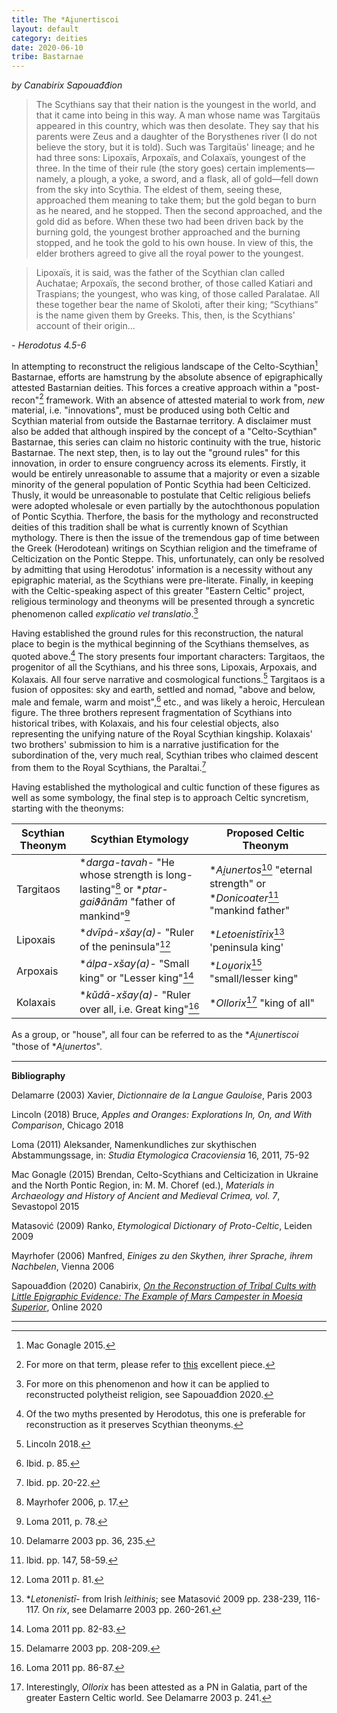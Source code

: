 ```yaml
---
title: The *Ai̯unertiscoi
layout: default
category: deities
date: 2020-06-10
tribe: Bastarnae
---
```


*by Canabirix Sapouađđion*



> The Scythians say that their nation is the youngest in the world, and that it came into being in this way. A man whose name was Targitaüs appeared in this country, which was then desolate. They say that his parents were Zeus and a daughter of the Borysthenes river (I do not believe the story, but it is told). Such was Targitaüs' lineage; and he had three sons: Lipoxaïs, Arpoxaïs, and Colaxaïs, youngest of the three. In the time of their rule (the story goes) certain implements—namely, a plough, a yoke, a sword, and a flask, all of gold—fell down from the sky into Scythia. The eldest of them, seeing these, approached them meaning to take them; but the gold began to burn as he neared, and he stopped. Then the second approached, and the gold did as before. When these two had been driven back by the burning gold, the youngest brother approached and the burning stopped, and he took the gold to his own house. In view of this, the elder brothers agreed to give all the royal power to the youngest.

> Lipoxaïs, it is said, was the father of the Scythian clan called Auchatae; Arpoxaïs, the second brother, of those called Katiari and Traspians; the youngest, who was king, of those called Paralatae. All these together bear the name of Skoloti, after their king; “Scythians” is the name given them by Greeks. This, then, is the Scythians' account of their origin...

\- *Herodotus 4.5-6*



In attempting to reconstruct the religious landscape of the Celto-Scythian[^1] Bastarnae, efforts are hamstrung by the absolute absence of epigraphically attested Bastarnian deities. This forces a creative approach within a "post-recon"[^2] framework. With an absence of attested material to work from, *new* material, i.e. "innovations", must be produced using both Celtic and Scythian material from outside the Bastarnae territory. A disclaimer must also be added that although inspired by the concept of a "Celto-Scythian" Bastarnae, this series can claim no historic continuity with the true, historic Bastarnae. The next step, then, is to lay out the "ground rules" for this innovation, in order to ensure congruency across its elements. Firstly, it would be entirely unreasonable to assume that a majority or even a sizable minority of the general population of Pontic Scythia had been Celticized. Thusly, it would be unreasonable to postulate that Celtic religious beliefs were adopted wholesale or even partially by the autochthonous population of Pontic Scythia. Therfore, the basis for the mythology and reconstructed deities of this tradition shall be what is currently known of Scythian mythology. There is then the issue of the tremendous gap of time between the Greek (Herodotean) writings on Scythian religion and the timeframe of Celticization on the Pontic Steppe. This, unfortunately, can only be resolved by admitting that using Herodotus' information is a necessity without any epigraphic material, as the Scythians were pre-literate. Finally, in keeping with the Celtic-speaking aspect of this greater "Eastern Celtic" project, religious terminology and theonyms will be presented through a syncretic phenomenon called *explicatio vel translatio*.[^3]



Having established the ground rules for this reconstruction, the natural place to begin is the mythical beginning of the Scythians themselves, as quoted above.[^4] The story presents four important characters: Targitaos, the progenitor of all the Scythians, and his three sons, Lipoxais, Arpoxais, and Kolaxais. All four serve narrative and cosmological functions.[^5] Targitaos is a fusion of opposites: sky and earth, settled and nomad, "above and below, male and female, warm and moist",[^6] etc., and was likely a heroic, Herculean figure. The three brothers represent fragmentation of Scythians into historical tribes, with Kolaxais, and his four celestial objects, also representing the unifying nature of the Royal Scythian kingship. Kolaxais' two brothers' submission to him is a narrative justification for the subordination of the, very much real, Scythian tribes who claimed descent from them to the Royal Scythians, the Paraltai.[^7]



Having established the mythological and cultic function of these figures as well as some symbology, the final step is to approach Celtic syncretism, starting with the theonyms:



| Scythian Theonym | Scythian Etymology                                           | Proposed Celtic Theonym                                      |
| ---------------- | ------------------------------------------------------------ | ------------------------------------------------------------ |
| Targitaos        | \**darga-tavah-* "He whose strength is long-lasting"[^8] or \**ptar-gaiϑānām* "father of mankind"[^9] | \**Ai̯unertos*[^13] "eternal strength" or \**Donicoater*[^14] "mankind father" |
| Lipoxais         | \**dvīpá-xs̆ay(a)-* "Ruler of the peninsula"[^10]             | \**Letoenistīrix*[^15] 'peninsula king'                      |
| Arpoxais         | \**álpa-xs̆ay(a)-* "Small king" or "Lesser king"[^11]         | \**Lou̯orix*[^16] "small/lesser king"                         |
| Kolaxais         | \**kŭdā-xs̆ay(a)-* "Ruler over all, i.e. Great king"[^12]     | \**Ollorix*[^17] "king of all"                               |



As a group, or "house", all four can be referred to as the \**Ai̯unertiscoi* "those of \**Ai̯unertos*". 

----------

**Bibliography**

Delamarre (2003) Xavier, *Dictionnaire de la Langue Gauloise*, Paris 2003

Lincoln (2018) Bruce, *Apples and Oranges: Explorations In, On, and With Comparison*, Chicago 2018

Loma (2011) Aleksander, Namenkundliches zur skythischen Abstammungssage, in: *Studia Etymologica Cracoviensia* 16, 2011, 75-92

Mac Gonagle (2015) Brendan, Celto-Scythians and Celticization in Ukraine and the North Pontic Region, in: M. M. Choref (ed.), *Materials in Archaeology and History of Ancient and Medieval Crimea, vol. 7*, Sevastopol 2015

Matasović (2009) Ranko, *Etymological Dictionary of Proto-Celtic*, Leiden 2009

Mayrhofer (2006) Manfred, *Einiges zu den Skythen, ihrer Sprache, ihrem Nachbelen*, Vienna 2006

Sapouađđion (2020) Canabirix, [*On the Reconstruction of Tribal Cults with Little Epigraphic Evidence: The Example of Mars Campester in Moesia Superior*](https://sapouidugnatos.github.io/uaricelton/articles/recon-1.html), Online 2020

----------

[^1]: Mac Gonagle 2015.
[^2]: For more on that term, please refer to [this](https://axeandplough.com/2020/05/23/post-recon-what-happens-next/) excellent piece.
[^3]: For more on this phenomenon and how it can be applied to reconstructed polytheist religion, see Sapouađđion 2020.
[^4]: Of the two myths presented by Herodotus, this one is preferable for reconstruction as it preserves Scythian theonyms.
[^5]: Lincoln 2018.
[^6]: Ibid. p. 85.
[^7]: Ibid. pp. 20-22.
[^8]: Mayrhofer 2006, p. 17.
[^9]: Loma 2011, p. 78.
[^10]: Loma 2011 p. 81.
[^11]: Loma 2011 pp. 82-83.
[^12]: Loma 2011 pp. 86-87.
[^13]:Delamarre 2003 pp. 36, 235.
[^14]:Ibid. pp. 147, 58-59.
[^15]:\**Letonenistī-* from Irish *leithinis*; see Matasović 2009 pp. 238-239, 116-117. On *rix*, see Delamarre 2003 pp. 260-261. 
[^16]:Delamarre 2003 pp. 208-209. 
[^17]:Interestingly, *Ollorix* has been attested as a PN in Galatia, part of the greater Eastern Celtic world. See Delamarre 2003 p. 241. 